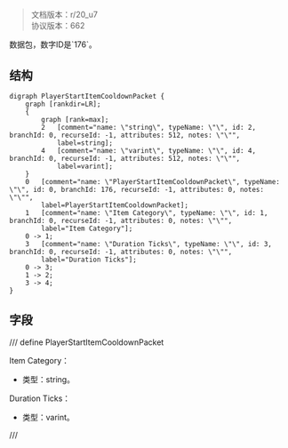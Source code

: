 # <!-- md:samp PlayerStartItemCooldownPacket -->

> 文档版本：r/20_u7<br/>协议版本：662

<!-- md:samp PlayerStartItemCooldownPacket -->数据包，数字ID是`176`。

## 结构

```viz
digraph PlayerStartItemCooldownPacket {
	graph [rankdir=LR];
	{
		graph [rank=max];
		2	[comment="name: \"string\", typeName: \"\", id: 2, branchId: 0, recurseId: -1, attributes: 512, notes: \"\"",
			label=string];
		4	[comment="name: \"varint\", typeName: \"\", id: 4, branchId: 0, recurseId: -1, attributes: 512, notes: \"\"",
			label=varint];
	}
	0	[comment="name: \"PlayerStartItemCooldownPacket\", typeName: \"\", id: 0, branchId: 176, recurseId: -1, attributes: 0, notes: \"\"",
		label=PlayerStartItemCooldownPacket];
	1	[comment="name: \"Item Category\", typeName: \"\", id: 1, branchId: 0, recurseId: -1, attributes: 0, notes: \"\"",
		label="Item Category"];
	0 -> 1;
	3	[comment="name: \"Duration Ticks\", typeName: \"\", id: 3, branchId: 0, recurseId: -1, attributes: 0, notes: \"\"",
		label="Duration Ticks"];
	0 -> 3;
	1 -> 2;
	3 -> 4;
}

```

## 字段

/// define
PlayerStartItemCooldownPacket

Item Category：<!-- md:samp string -->

- 类型：string。

Duration Ticks：<!-- md:samp varint -->

- 类型：varint。


///
